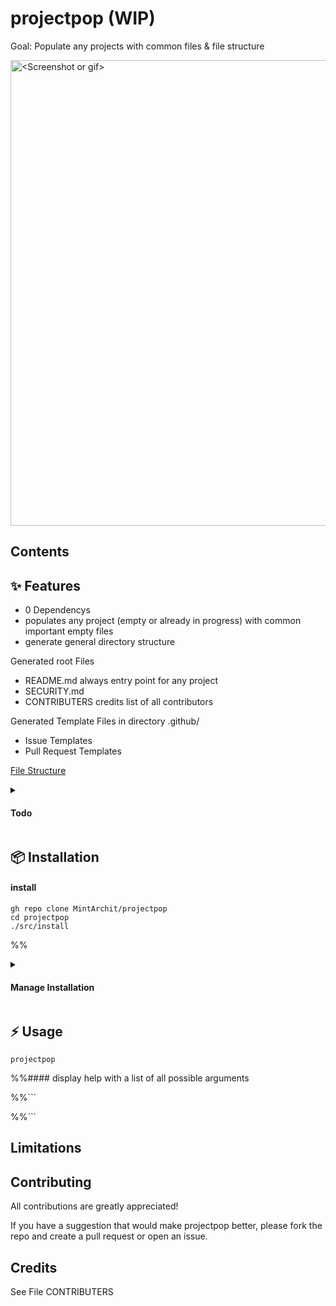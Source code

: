 # projectpop (WIP)

Goal: Populate any projects with common files & file structure

<img width="745" alt="<Screenshot or gif>" title="Screenshot or Gif" src="">


## Contents

## ✨ Features 

- 0 Dependencys
- populates any project (empty or already in progress) with common important empty files 
- generate general directory structure

Generated root Files
- README.md		always entry point for any project
- SECURITY.md	
- CONTRIBUTERS	credits list of all contributors

Generated Template Files in directory .github/
- Issue Templates
- Pull Request Templates

[File Structure](https://github.com/MintArchit/projectpop/tree/main/template/empty)

<details>
	<summary><h4>Todo</h4></summary>	
integrate missing external utils:
- [ ] databases
- [ ] generate READMEs
- [ ] via extension provided and maintained by community generate programming language dependent files and file structures
- [ ] fill empty files with individual choices of content

</details>

## 📦 Installation
 
#### install

```
gh repo clone MintArchit/projectpop
cd projectpop
./src/install
```

%%<details>
	%%<summary><h4>Manage Installation</h4></summary>

%%#### list installed extensions

%%```
%%$ 
%%```

%%#### upgrade

%%```
%%$ 
%%```

%%#### uninstall

%%```
%%$ 
%%```
%%</details>

## ⚡️ Usage

```
projectpop 
```

%%#### display help with a list of all possible arguments

%%```

%%```

## Limitations

## Contributing

All contributions are greatly appreciated!

If you have a suggestion that would make projectpop better, 
please fork the repo and create a pull request or open an issue.

## Credits

See File CONTRIBUTERS
